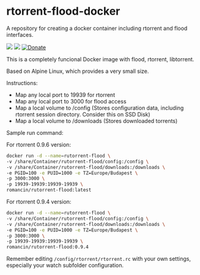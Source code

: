 # rtorrent-flood-docker

A repository for creating a docker container including rtorrent  and flood interfaces.

[![](https://images.microbadger.com/badges/version/romancin/rutorrent-flood.svg)](https://microbadger.com/images/romancin/rutorrent-flood "Docker image version")
[![](https://images.microbadger.com/badges/image/romancin/rutorrent-flood.svg)](https://microbadger.com/images/romancin/rutorrent-flood "Docker image size")
[![Donate](https://img.shields.io/badge/Donate-PayPal-green.svg)](https://www.paypal.com/cgi-bin/webscr?cmd=_s-xclick&hosted_button_id=X2CT2SWQCP74U)


This is a completely funcional Docker image with flood,  rtorrent, libtorrent.

Based on Alpine Linux, which provides a very small size. 

Instructions: 

- Map any local port to 19939 for rtorrent 
- Map any local port to 3000 for flood access
- Map a local volume to /config (Stores configuration data, including rtorrent session directory. Consider this on SSD Disk) 
- Map a local volume to /downloads (Stores downloaded torrents)

Sample run command:

For rtorrent 0.9.6 version:

```bash
docker run -d --name=rutorrent-flood \
-v /share/Container/rutorrent-flood/config:/config \
-v /share/Container/rutorrent-flood/downloads:/downloads \
-e PGID=100 -e PUID=1000 -e TZ=Europe/Budapest \
-p 3000:3000 \
-p 19939-19939:19939-19939 \
romancin/rutorrent-flood:latest
```

For rtorrent 0.9.4 version:

```bash
docker run -d --name=rutorrent-flood \
-v /share/Container/rutorrent-flood/config:/config \
-v /share/Container/rutorrent-flood/downloads:/downloads \
-e PGID=100 -e PUID=1000 -e TZ=Europe/Budapest \
-p 3000:3000 \
-p 19939-19939:19939-19939 \
romancin/rutorrent-flood:0.9.4
```

Remember editing `/config/rtorrent/rtorrent.rc` with your own settings, especially your watch subfolder configuration.
